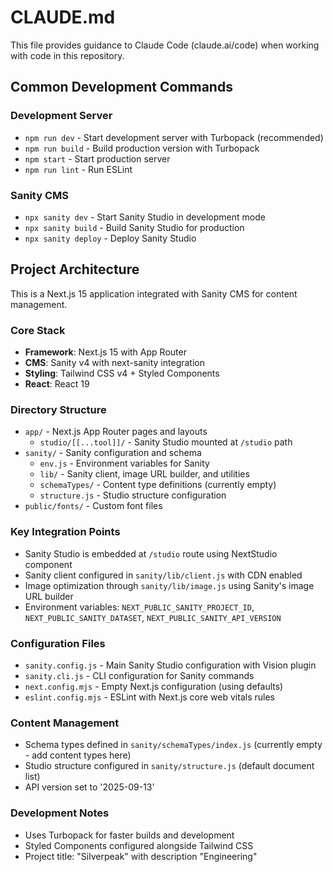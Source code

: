 # CLAUDE.md

This file provides guidance to Claude Code (claude.ai/code) when working with code in this repository.

## Common Development Commands

### Development Server
- `npm run dev` - Start development server with Turbopack (recommended)
- `npm run build` - Build production version with Turbopack
- `npm start` - Start production server
- `npm run lint` - Run ESLint

### Sanity CMS
- `npx sanity dev` - Start Sanity Studio in development mode
- `npx sanity build` - Build Sanity Studio for production
- `npx sanity deploy` - Deploy Sanity Studio

## Project Architecture

This is a Next.js 15 application integrated with Sanity CMS for content management.

### Core Stack
- **Framework**: Next.js 15 with App Router
- **CMS**: Sanity v4 with next-sanity integration
- **Styling**: Tailwind CSS v4 + Styled Components
- **React**: React 19

### Directory Structure
- `app/` - Next.js App Router pages and layouts
  - `studio/[[...tool]]/` - Sanity Studio mounted at `/studio` path
- `sanity/` - Sanity configuration and schema
  - `env.js` - Environment variables for Sanity
  - `lib/` - Sanity client, image URL builder, and utilities
  - `schemaTypes/` - Content type definitions (currently empty)
  - `structure.js` - Studio structure configuration
- `public/fonts/` - Custom font files

### Key Integration Points
- Sanity Studio is embedded at `/studio` route using NextStudio component
- Sanity client configured in `sanity/lib/client.js` with CDN enabled
- Image optimization through `sanity/lib/image.js` using Sanity's image URL builder
- Environment variables: `NEXT_PUBLIC_SANITY_PROJECT_ID`, `NEXT_PUBLIC_SANITY_DATASET`, `NEXT_PUBLIC_SANITY_API_VERSION`

### Configuration Files
- `sanity.config.js` - Main Sanity Studio configuration with Vision plugin
- `sanity.cli.js` - CLI configuration for Sanity commands
- `next.config.mjs` - Empty Next.js configuration (using defaults)
- `eslint.config.mjs` - ESLint with Next.js core web vitals rules

### Content Management
- Schema types defined in `sanity/schemaTypes/index.js` (currently empty - add content types here)
- Studio structure configured in `sanity/structure.js` (default document list)
- API version set to '2025-09-13'

### Development Notes
- Uses Turbopack for faster builds and development
- Styled Components configured alongside Tailwind CSS
- Project title: "Silverpeak" with description "Engineering"